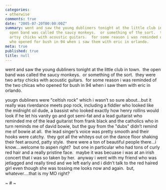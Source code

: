 ```yaml
---
categories:
- otherwise
comments: true
date: "2005-07-20T00:00:00Z"
summary: went and saw the young dubliners tonight at the little club in town.  the
  open band was called the saucy monkeys.  or something of the sort.  they were two
  artsy chicks with acoustic guitars.  for some reason i was reminded of the two chicas
  who opened for bush in 94 when i saw them with eric in orlando.
meta: true
published: true
title: null
---
```


went and saw the young dubliners tonight at the little club in town.  the open band was called the saucy monkeys.  or something of the sort.  they were two artsy chicks with acoustic guitars.  for some reason i was reminded of the two chicas who opened for bush in 94 when i saw them with eric in orlando.

yougn dubliners were "celtish rock" which i wasn’t so sure about…but it really was riverdance meets pop rock, including a fiddler who looked like the midnight oil dude, a bassist who looked exactly how henry rollins would look if he let his vanity go and got semi-fat and a lead guitarist who reminded me of the lead guitarist from frank black and the catholics who in turn reminds me of david bowie, but the guy from the "dubs" didn’t remind me of bowie at all.  the lead singer’s voice was pretty smooth and their hooks were catchy.  they got all the whiteys out on the dance floor shaking their feet around, patty style.  there were a ton of beautiful people there…i know….welcome to aspen right?  but one in particular who had tons of curly red hair and a really pristine face.  maybe it was becuase i was at an irish concert that i was so taken by her.  anyway i went with my friend who was jetlagged and really tired and we left early and i didn’t talk to the red haired girl even though she was tossing me looks now and again.  but, whatever….that is my MO right?

~ # ~